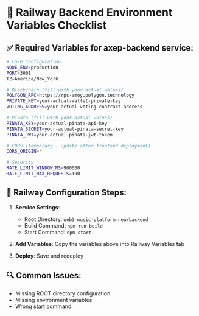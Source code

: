 # 🚂 Railway Backend Environment Variables Checklist

## ✅ Required Variables for axep-backend service:

```bash
# Core Configuration
NODE_ENV=production
PORT=3001
TZ=America/New_York

# Blockchain (fill with your actual values)
POLYGON_RPC=https://rpc-amoy.polygon.technology
PRIVATE_KEY=your-actual-wallet-private-key
VOTING_ADDRESS=your-actual-voting-contract-address

# Pinata (fill with your actual values)  
PINATA_KEY=your-actual-pinata-api-key
PINATA_SECRET=your-actual-pinata-secret-key
PINATA_JWT=your-actual-pinata-jwt-token

# CORS (temporary - update after frontend deployment)
CORS_ORIGIN=*

# Security
RATE_LIMIT_WINDOW_MS=900000
RATE_LIMIT_MAX_REQUESTS=100
```

## 🔧 Railway Configuration Steps:

1. **Service Settings**:
   - Root Directory: `web3-music-platform-new/backend`
   - Build Command: `npm run build` 
   - Start Command: `npm start`

2. **Add Variables**: Copy the variables above into Railway Variables tab

3. **Deploy**: Save and redeploy

## 🔍 Common Issues:
- Missing ROOT directory configuration
- Missing environment variables
- Wrong start command 